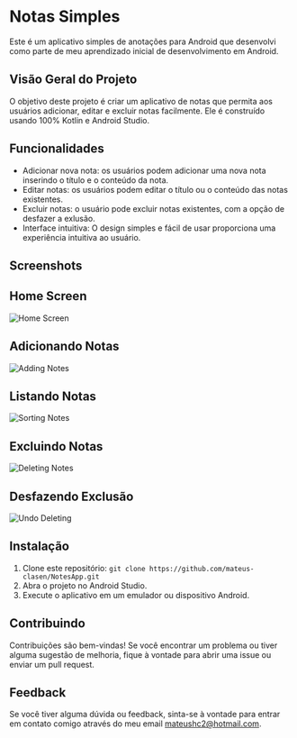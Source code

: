 
# Notas Simples

Este é um aplicativo simples de anotações para Android que desenvolvi como parte de meu aprendizado inicial de desenvolvimento em Android.

## Visão Geral do Projeto

O objetivo deste projeto é criar um aplicativo de notas que permita aos usuários adicionar, editar e excluir notas facilmente. Ele é construído usando 100% Kotlin e Android Studio.




## Funcionalidades

- Adicionar nova nota: os usuários podem adicionar uma nova nota inserindo o título e o conteúdo da nota.
- Editar notas: os usuários podem editar o título ou o conteúdo das notas existentes.
- Excluir notas: o usuário pode excluir notas existentes, com a opção de desfazer a exlusão.
- Interface intuitiva: O design simples e fácil de usar proporciona uma experiência intuitiva ao usuário.


## Screenshots

## Home Screen
![Home Screen](https://i.ibb.co/8Dsqwqr/home-screen.jpg)

## Adicionando Notas
![Adding Notes](https://i.ibb.co/NjJMmwf/adding-saving-notes.jpg)

## Listando Notas
![Sorting Notes](https://i.ibb.co/9GGbdF8/sorting.jpg)

## Excluindo Notas
![Deleting Notes](https://i.ibb.co/Hr41pgs/excluindo-imagem.jpg)

## Desfazendo Exclusão
![Undo Deleting](https://i.ibb.co/6Z3TLJt/desfazer-remocao.jpg)




## Instalação

1. Clone este repositório: `git clone https://github.com/mateus-clasen/NotesApp.git`
2. Abra o projeto no Android Studio.
3. Execute o aplicativo em um emulador ou dispositivo Android.
## Contribuindo

Contribuições são bem-vindas! Se você encontrar um problema ou tiver alguma sugestão de melhoria, fique à vontade para abrir uma issue ou enviar um pull request.

## Feedback

Se você tiver alguma dúvida ou feedback, sinta-se à vontade para entrar em contato comigo através do meu email mateushc2@hotmail.com.

